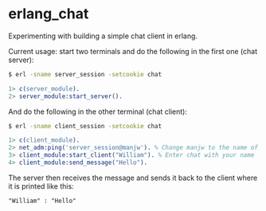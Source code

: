 # erlang_chat
Experimenting with building a simple chat client in erlang.

Current usage:
start two terminals and do the following in the first one (chat server):
```bash
$ erl -sname server_session -setcookie chat
```
```erlang
1> c(server_module).
2> server_module:start_server().
```

And do the following in the other terminal (chat client):
```bash
$ erl -sname client_session -setcookie chat
```
```erlang
1> c(client_module).
2> net_adm:ping('server_session@manjw'). % Change manjw to the name of your computer
3> client_module:start_client("William"). % Enter chat with your name
4> client_module:send_message("Hello").
```

The server then receives the message and sends it back to the client where it is printed like this:
```
"William" : "Hello"
```
